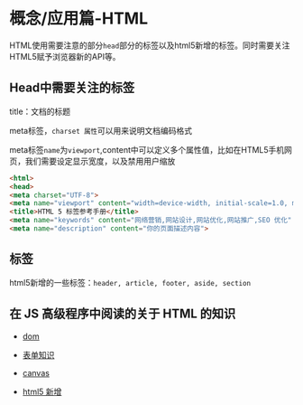 # 概念/应用篇-HTML

HTML使用需要注意的部分`head`部分的标签以及html5新增的标签。同时需要关注HTML5赋予浏览器新的API等。

## Head中需要关注的标签

title：文档的标题

meta标签，`charset 属性`可以用来说明文档编码格式

meta标签`name`为`viewport`,content中可以定义多个属性值，比如在HTML5手机网页，我们需要设定显示宽度，以及禁用用户缩放

```html
<html>
<head>
<meta charset="UTF-8">
<meta name="viewport" content="width=device-width, initial-scale=1.0, maximum-scale=1.0, user-scalable=no">
<title>HTML 5 标签参考手册</title>
<meta name="keywords" content="网络营销,网站设计,网站优化,网站推广,SEO 优化" />
<meta name="description" content="你的页面描述内容">
```

## 标签

html5新增的一些标签：`header, article, footer, aside, section`

## 在 JS 高级程序中阅读的关于 HTML 的知识

- [dom](https://reading.xblcity.com/books/professional-javascript.html#%E7%AC%AC10%E7%AB%A0-dom)

- [表单知识](https://reading.xblcity.com/books/professional-javascript.html#%E7%AC%AC14%E7%AB%A0-%E8%A1%A8%E5%8D%95%E8%84%9A%E6%9C%AC)

- [canvas](https://reading.xblcity.com/books/professional-javascript.html#%E7%AC%AC15%E7%AB%A0-%E4%BD%BF%E7%94%A8canvas%E7%BB%98%E5%9B%BE)

- [html5 新增](https://reading.xblcity.com/books/professional-javascript.html#%E7%AC%AC16%E7%AB%A0-html5%E8%84%9A%E6%9C%AC%E7%BC%96%E7%A8%8B)
